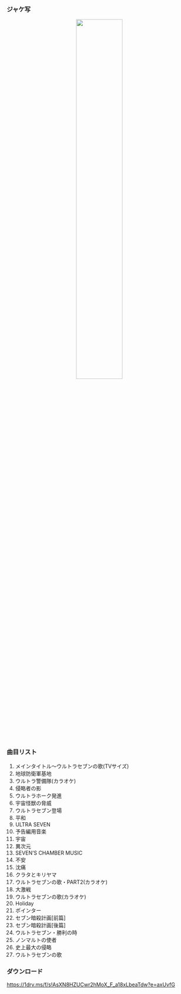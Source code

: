 ### ジャケ写

<div align="center"><img src="https://github.com/KawausoJyou/KawausoJyou.github.io/assets/92703641/f83775da-5953-439b-9143-f1b734e6af62" width="50%" height="50%"></div>

### 曲目リスト

1. メインタイトル～ウルトラセブンの歌(TVサイズ)
2. 地球防衛軍基地
3. ウルトラ警備隊(カラオケ)
4. 侵略者の影
5. ウルトラホーク発進
6. 宇宙怪獣の脅威
7. ウルトラセブン登場
8. 平和
9. ULTRA SEVEN
10. 予告編用音楽
11. 宇宙
12. 異次元
13. SEVEN’S CHAMBER MUSIC
14. 不安
15. 沈痛
16. クラタとキリヤマ
17. ウルトラセブンの歌・PART2(カラオケ)
18. 大激戦
19. ウルトラセブンの歌(カラオケ)
20. Holiday
21. ポインター
22. セブン暗殺計画[前篇]
23. セブン暗殺計画[後篇]
24. ウルトラセブン・勝利の時
25. ノンマルトの使者
26. 史上最大の侵略
27. ウルトラセブンの歌

### ダウンロード

https://1drv.ms/f/s!AsXN8HZUCwr2hMoX_F_a18xLbeaTdw?e=axUvfG